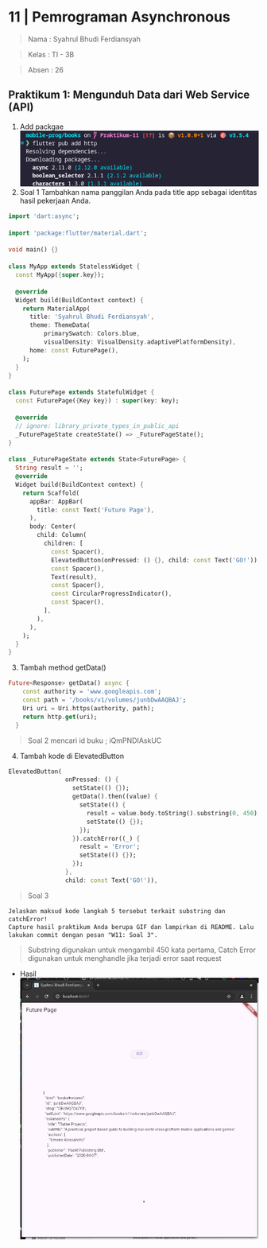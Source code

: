# 11 | Pemrograman Asynchronous

> Nama : Syahrul Bhudi Ferdiansyah

> Kelas : TI - 3B

> Absen : 26

## Praktikum 1: Mengunduh Data dari Web Service (API)

1. Add packgae
   ![alt text](assets/image.png)
2. Soal 1
   Tambahkan nama panggilan Anda pada title app sebagai identitas hasil pekerjaan Anda.

```dart
import 'dart:async';

import 'package:flutter/material.dart';

void main() {}

class MyApp extends StatelessWidget {
  const MyApp({super.key});

  @override
  Widget build(BuildContext context) {
    return MaterialApp(
      title: 'Syahrul Bhudi Ferdiansyah',
      theme: ThemeData(
          primarySwatch: Colors.blue,
          visualDensity: VisualDensity.adaptivePlatformDensity),
      home: const FuturePage(),
    );
  }
}

class FuturePage extends StatefulWidget {
  const FuturePage({Key key}) : super(key: key);

  @override
  // ignore: library_private_types_in_public_api
  _FuturePageState createState() => _FuturePageState();
}

class _FuturePageState extends State<FuturePage> {
  String result = '';
  @override
  Widget build(BuildContext context) {
    return Scaffold(
      appBar: AppBar(
        title: const Text('Future Page'),
      ),
      body: Center(
        child: Column(
          children: [
            const Spacer(),
            ElevatedButton(onPressed: () {}, child: const Text('GO!')),
            const Spacer(),
            Text(result),
            const Spacer(),
            const CircularProgressIndicator(),
            const Spacer(),
          ],
        ),
      ),
    );
  }
}
```

3. Tambah method getData()

```dart
Future<Response> getData() async {
    const authority = 'www.googleapis.com';
    const path = '/books/v1/volumes/junbDwAAQBAJ';
    Uri uri = Uri.https(authority, path);
    return http.get(uri);
  }
```

> Soal 2 mencari id buku ; iQmPNDIAskUC

4. Tambah kode di ElevatedButton

```dart
ElevatedButton(
                onPressed: () {
                  setState(() {});
                  getData().then((value) {
                    setState(() {
                      result = value.body.toString().substring(0, 450);
                      setState(() {});
                    });
                  }).catchError((_) {
                    result = 'Error';
                    setState(() {});
                  });
                },
                child: const Text('GO!')),
```

> Soal 3

    Jelaskan maksud kode langkah 5 tersebut terkait substring dan catchError!
    Capture hasil praktikum Anda berupa GIF dan lampirkan di README. Lalu lakukan commit dengan pesan "W11: Soal 3".

> Substring digunakan untuk mengambil 450 kata pertama, Catch Error digunakan untuk menghandle jika terjadi error saat request

- Hasil
![alt text](image.png)
